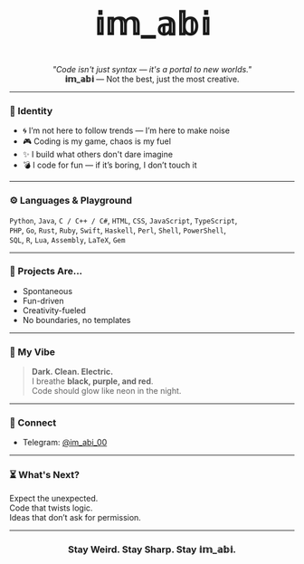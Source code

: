 <h1 align="center" style="font-size: 4em;">𝕚𝕞_𝕒𝕓𝕚</h1>

<p align="center">
  <i>"Code isn't just syntax — it's a portal to new worlds."</i><br>
  <strong>𝕚𝕞_𝕒𝕓𝕚</strong> — Not the best, just the most creative.
</p>

---

### 🧬 Identity

- 🌀 I’m not here to follow trends — I’m here to make noise  
- 🎮 Coding is my game, chaos is my fuel  
- ✨ I build what others don't dare imagine  
- 💣 I code for fun — if it’s boring, I don’t touch it

---

### ⚙️ Languages & Playground

`Python`, `Java`, `C / C++ / C#`, `HTML`, `CSS`, `JavaScript`, `TypeScript`,  
`PHP`, `Go`, `Rust`, `Ruby`, `Swift`, `Haskell`, `Perl`, `Shell`, `PowerShell`,  
`SQL`, `R`, `Lua`, `Assembly`, `LaTeX`, `Gem`

---

### 🧪 Projects Are...

- Spontaneous  
- Fun-driven  
- Creativity-fueled  
- No boundaries, no templates

---

### 🎨 My Vibe

> **Dark. Clean. Electric.**  
> I breathe **black, purple, and red**.  
> Code should glow like neon in the night.

---

### 📡 Connect

- Telegram: [@im_abi_00](https://t.me/im_abi_00)

---

### ⏳ What's Next?

Expect the unexpected.  
Code that twists logic.  
Ideas that don’t ask for permission.

---

<h3 align="center">Stay Weird. Stay Sharp. Stay 𝕚𝕞_𝕒𝕓𝕚.</h3>

